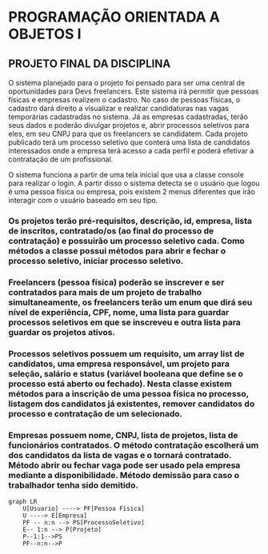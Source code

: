 # PROGRAMAÇÃO ORIENTADA A 		OBJETOS I
## PROJETO FINAL DA DISCIPLINA
 

O sistema planejado para o projeto foi pensado para ser uma central de oportunidades para Devs freelancers. Este sistema irá permitir que pessoas físicas e empresas realizem o cadastro. No caso de pessoas físicas, o cadastro dará direito a visualizar e realizar candidaturas nas vagas temporárias cadastradas no sistema. Já as empresas cadastradas, terão seus dados e poderão divulgar projetos e, abrir processos seletivos para eles, em seu CNPJ para que os freelancers se candidatem. Cada projeto publicado terá um processo seletivo que conterá uma lista de candidatos interessados onde a empresa terá acesso a cada perfil e poderá efetivar a contratação de um profissional.

O sistema funciona a partir de uma tela inicial que usa a classe console para realizar o login. A partir disso o sistema detecta se o usuário que logou é uma pessoa física ou empresa, pois existem 2 menus diferentes que irão interagir com o usuário baseado em seu tipo. 

### Os projetos terão pré-requisitos, descrição, id, empresa, lista de inscritos, contratado/os (ao final do processo de contratação) e possuirão um processo seletivo cada.  Como métodos a classe possui métodos para abrir e fechar o processo seletivo, iniciar processo seletivo.

### Freelancers (pessoa física) poderão se inscrever e ser contratados para mais de um projeto de trabalho simultaneamente, os freelancers terão um enum que dirá seu nível de experiência, CPF, nome, uma lista para guardar processos seletivos em que se inscreveu e outra lista para guardar os projetos ativos.

### Processos seletivos possuem um requisito, um array list de candidatos, uma empresa responsável, um projeto para seleção, salário e status (variável booleana que define se o processo está aberto ou fechado). Nesta classe existem métodos para a inscrição de uma pessoa física no processo, listagem dos candidatos já existentes, remover candidatos do processo e contratação de um selecionado.

### Empresas possuem nome, CNPJ, lista de projetos, lista de funcionários contratados. O método contratação escolherá um dos candidatos da lista de vagas e o tornará contratado. Método abrir ou fechar vaga pode ser usado pela empresa mediante a disponibilidade. Método demissão para caso o trabalhador tenha sido demitido.

```mermaid
graph LR
    U[Usuario] ----> PF[Pessoa Fisica]
    U ----> E[Empresa]
    PF -- n:n --> PS[ProcessoSeletivo]
    E-- 1:n --> P[Projeto]
	P--1:1-->PS
	PF--n:n-->P
